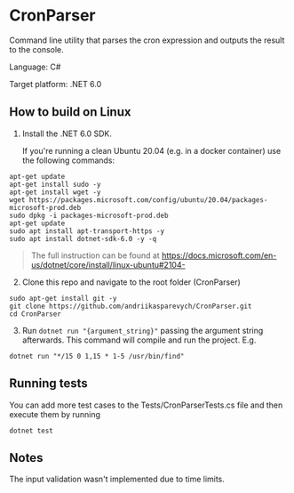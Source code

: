 # CronParser
Command line utility that parses the cron expression and outputs the result to the console.

Language: C#

Target platform: .NET 6.0
## How to build on Linux
1. Install the .NET 6.0 SDK.
  
    If you're running a clean Ubuntu 20.04 (e.g. in a docker container) use the following commands:

```
apt-get update
apt-get install sudo -y
apt-get install wget -y
wget https://packages.microsoft.com/config/ubuntu/20.04/packages-microsoft-prod.deb 
sudo dpkg -i packages-microsoft-prod.deb 
apt-get update
sudo apt install apt-transport-https -y 
sudo apt install dotnet-sdk-6.0 -y -q
```

> The full instruction can be found at https://docs.microsoft.com/en-us/dotnet/core/install/linux-ubuntu#2104-

2. Clone this repo and navigate to the root folder (CronParser)
```
sudo apt-get install git -y
git clone https://github.com/andriikasparevych/CronParser.git
cd CronParser
```

3. Run `dotnet run "{argument_string}"` passing the argument string afterwards. This command will compile and run the project. E.g.

`dotnet run "*/15 0 1,15 * 1-5 /usr/bin/find"`

## Running tests
You can add more test cases to the Tests/CronParserTests.cs file and then execute them by running

`dotnet test`

## Notes
The input validation wasn't implemented due to time limits.
